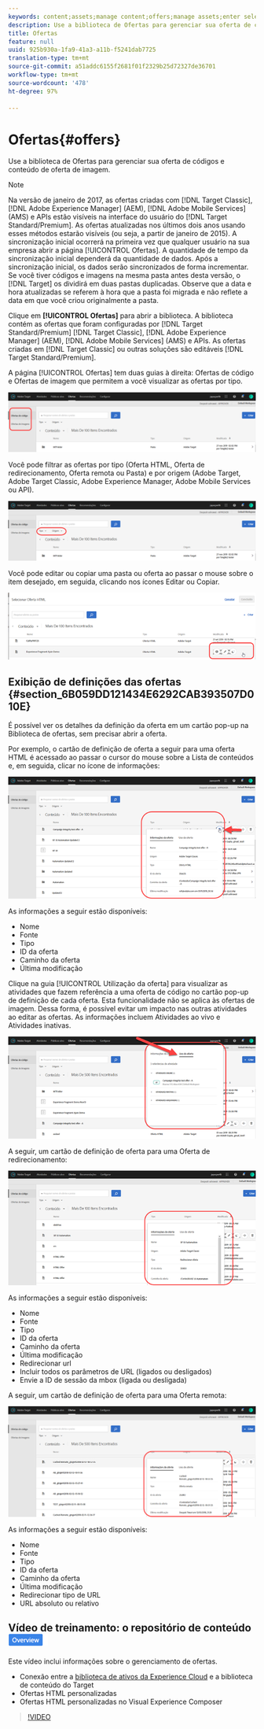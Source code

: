 ```yaml
---
keywords: content;assets;manage content;offers;manage assets;enter selection mode;selection mode
description: Use a biblioteca de Ofertas para gerenciar sua oferta de códigos e conteúdo de oferta de imagem.
title: Ofertas
feature: null
uuid: 925b930a-1fa9-41a3-a11b-f5241dab7725
translation-type: tm+mt
source-git-commit: a51addc6155f2681f01f2329b25d72327de36701
workflow-type: tm+mt
source-wordcount: '478'
ht-degree: 97%

---
```



# Ofertas{#offers}

Use a biblioteca de Ofertas para gerenciar sua oferta de códigos e conteúdo de oferta de imagem.

>[!NOTE]
>
>Na versão de janeiro de 2017, as ofertas criadas com [!DNL Target Classic], [!DNL Adobe Experience Manager] (AEM), [!DNL Adobe Mobile Services] (AMS) e APIs estão visíveis na interface do usuário do [!DNL Target Standard/Premium]. As ofertas atualizadas nos últimos dois anos usando esses métodos estarão visíveis (ou seja, a partir de janeiro de 2015). A sincronização inicial ocorrerá na primeira vez que qualquer usuário na sua empresa abrir a página [!UICONTROL Ofertas]. A quantidade de tempo da sincronização inicial dependerá da quantidade de dados. Após a sincronização inicial, os dados serão sincronizados de forma incrementar. Se você tiver códigos e imagens na mesma pasta antes desta versão, o [!DNL Target] os dividirá em duas pastas duplicadas. Observe que a data e hora atualizadas se referem à hora que a pasta foi migrada e não reflete a data em que você criou originalmente a pasta.

Clique em **[!UICONTROL Ofertas]** para abrir a biblioteca. A biblioteca contém as ofertas que foram configuradas por [!DNL Target Standard/Premium] [!DNL Target Classic], [!DNL Adobe Experience Manager] (AEM), [!DNL Adobe Mobile Services] (AMS) e APIs. As ofertas criadas em [!DNL Target Classic] ou outras soluções são editáveis [!DNL Target Standard/Premium].

A página [!UICONTROL Ofertas] tem duas guias à direita: Ofertas de código e Ofertas de imagem que permitem a você visualizar as ofertas por tipo.

![](assets/offers_page.png)

Você pode filtrar as ofertas por tipo (Oferta HTML, Oferta de redirecionamento, Oferta remota ou Pasta) e por origem (Adobe Target, Adobe Target Classic, Adobe Experience Manager, Adobe Mobile Services ou API).

![](assets/offers_filter.png)

Você pode editar ou copiar uma pasta ou oferta ao passar o mouse sobre o item desejado, em seguida, clicando nos ícones Editar ou Copiar.

![](assets/offer-picker-large.png)

## Exibição de definições das ofertas  {#section_6B059DD121434E6292CAB393507D010E}

É possível ver os detalhes da definição da oferta em um cartão pop-up na Biblioteca de ofertas, sem precisar abrir a oferta.

Por exemplo, o cartão de definição de oferta a seguir para uma oferta HTML é acessado ao passar o cursor do mouse sobre a Lista de conteúdos e, em seguida, clicar no ícone de informações:

![](assets/offer-card-html.png)

As informações a seguir estão disponíveis:

* Nome
* Fonte
* Tipo
* ID da oferta
* Caminho da oferta
* Última modificação

Clique na guia [!UICONTROL Utilização da oferta] para visualizar as atividades que fazem referência a uma oferta de código no cartão pop-up de definição de cada oferta. Esta funcionalidade não se aplica às ofertas de imagem. Dessa forma, é possível evitar um impacto nas outras atividades ao editar as ofertas. As informações incluem Atividades ao vivo e Atividades inativas.

![](assets/offer-card-usage.png)

A seguir, um cartão de definição de oferta para uma Oferta de redirecionamento:

![](assets/offer-card-redirect.png)

As informações a seguir estão disponíveis:

* Nome
* Fonte
* Tipo
* ID da oferta
* Caminho da oferta
* Última modificação
* Redirecionar url
* Incluir todos os parâmetros de URL (ligados ou desligados)
* Envie a ID de sessão da mbox (ligada ou desligada)

A seguir, um cartão de definição de oferta para uma Oferta remota:

![](assets/offer-card-remote.png)

As informações a seguir estão disponíveis:

* Nome
* Fonte
* Tipo
* ID da oferta
* Caminho da oferta
* Última modificação
* Redirecionar tipo de URL
* URL absoluto ou relativo

## Vídeo de treinamento: o repositório de conteúdo ![Etiqueta de visão geral](/help/assets/overview.png)

Este vídeo inclui informações sobre o gerenciamento de ofertas.

* Conexão entre a [biblioteca de ativos da Experience Cloud](https://docs.adobe.com/content/help/en/core-services/interface/assets/creative-cloud.html) e a biblioteca de conteúdo do Target
* Ofertas HTML personalizadas
* Ofertas HTML personalizadas no Visual Experience Composer

>[!VIDEO](https://video.tv.adobe.com/v/17387)